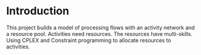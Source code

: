 # Introduction
This project builds a model of processing flows with an activity network and a resource pool. Activities need resources. The resources have multi-skills. Using CPLEX and Constraint programming to allocate resources to activities.
